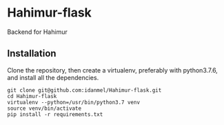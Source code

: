 # Hahimur-flask
Backend for Hahimur

## Installation

Clone the repository, then create a virtualenv, preferably with python3.7.6, and install all the dependencies.

```
git clone git@github.com:idanmel/Hahimur-flask.git
cd Hahimur-flask
virtualenv --python=/usr/bin/python3.7 venv
source venv/bin/activate
pip install -r requirements.txt
```

